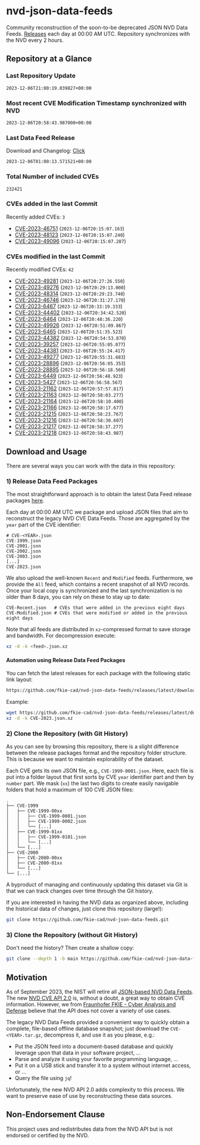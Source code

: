 # nvd-json-data-feeds

Community reconstruction of the soon-to-be deprecated JSON NVD Data Feeds. 
[Releases](https://github.com/fkie-cad/nvd-json-data-feeds/releases/latest) each day at 00:00 AM UTC.
Repository synchronizes with the NVD every 2 hours.

## Repository at a Glance

### Last Repository Update

```plain
2023-12-06T21:00:19.039827+00:00
```

### Most recent CVE Modification Timestamp synchronized with NVD

```plain
2023-12-06T20:58:43.987000+00:00
```

### Last Data Feed Release

Download and Changelog: [Click](https://github.com/fkie-cad/nvd-json-data-feeds/releases/latest)

```plain
2023-12-06T01:00:13.571521+00:00
```

### Total Number of included CVEs

```plain
232421
```

### CVEs added in the last Commit

Recently added CVEs: `3`

* [CVE-2023-46751](CVE-2023/CVE-2023-467xx/CVE-2023-46751.json) (`2023-12-06T20:15:07.163`)
* [CVE-2023-48123](CVE-2023/CVE-2023-481xx/CVE-2023-48123.json) (`2023-12-06T20:15:07.240`)
* [CVE-2023-49096](CVE-2023/CVE-2023-490xx/CVE-2023-49096.json) (`2023-12-06T20:15:07.287`)


### CVEs modified in the last Commit

Recently modified CVEs: `42`

* [CVE-2023-49281](CVE-2023/CVE-2023-492xx/CVE-2023-49281.json) (`2023-12-06T20:27:26.550`)
* [CVE-2023-49276](CVE-2023/CVE-2023-492xx/CVE-2023-49276.json) (`2023-12-06T20:29:13.000`)
* [CVE-2023-48314](CVE-2023/CVE-2023-483xx/CVE-2023-48314.json) (`2023-12-06T20:29:23.740`)
* [CVE-2023-46746](CVE-2023/CVE-2023-467xx/CVE-2023-46746.json) (`2023-12-06T20:31:27.170`)
* [CVE-2023-6467](CVE-2023/CVE-2023-64xx/CVE-2023-6467.json) (`2023-12-06T20:33:19.333`)
* [CVE-2023-44402](CVE-2023/CVE-2023-444xx/CVE-2023-44402.json) (`2023-12-06T20:34:42.520`)
* [CVE-2023-6464](CVE-2023/CVE-2023-64xx/CVE-2023-6464.json) (`2023-12-06T20:48:36.220`)
* [CVE-2023-49926](CVE-2023/CVE-2023-499xx/CVE-2023-49926.json) (`2023-12-06T20:51:09.867`)
* [CVE-2023-6465](CVE-2023/CVE-2023-64xx/CVE-2023-6465.json) (`2023-12-06T20:51:35.523`)
* [CVE-2023-44382](CVE-2023/CVE-2023-443xx/CVE-2023-44382.json) (`2023-12-06T20:54:53.870`)
* [CVE-2023-39257](CVE-2023/CVE-2023-392xx/CVE-2023-39257.json) (`2023-12-06T20:55:05.077`)
* [CVE-2023-44381](CVE-2023/CVE-2023-443xx/CVE-2023-44381.json) (`2023-12-06T20:55:24.417`)
* [CVE-2023-49277](CVE-2023/CVE-2023-492xx/CVE-2023-49277.json) (`2023-12-06T20:55:31.683`)
* [CVE-2023-28896](CVE-2023/CVE-2023-288xx/CVE-2023-28896.json) (`2023-12-06T20:56:05.353`)
* [CVE-2023-28895](CVE-2023/CVE-2023-288xx/CVE-2023-28895.json) (`2023-12-06T20:56:18.560`)
* [CVE-2023-6449](CVE-2023/CVE-2023-64xx/CVE-2023-6449.json) (`2023-12-06T20:56:48.923`)
* [CVE-2023-5427](CVE-2023/CVE-2023-54xx/CVE-2023-5427.json) (`2023-12-06T20:56:58.567`)
* [CVE-2023-21162](CVE-2023/CVE-2023-211xx/CVE-2023-21162.json) (`2023-12-06T20:57:57.817`)
* [CVE-2023-21163](CVE-2023/CVE-2023-211xx/CVE-2023-21163.json) (`2023-12-06T20:58:03.277`)
* [CVE-2023-21164](CVE-2023/CVE-2023-211xx/CVE-2023-21164.json) (`2023-12-06T20:58:10.400`)
* [CVE-2023-21166](CVE-2023/CVE-2023-211xx/CVE-2023-21166.json) (`2023-12-06T20:58:17.677`)
* [CVE-2023-21215](CVE-2023/CVE-2023-212xx/CVE-2023-21215.json) (`2023-12-06T20:58:23.767`)
* [CVE-2023-21216](CVE-2023/CVE-2023-212xx/CVE-2023-21216.json) (`2023-12-06T20:58:30.607`)
* [CVE-2023-21217](CVE-2023/CVE-2023-212xx/CVE-2023-21217.json) (`2023-12-06T20:58:37.277`)
* [CVE-2023-21218](CVE-2023/CVE-2023-212xx/CVE-2023-21218.json) (`2023-12-06T20:58:43.987`)


## Download and Usage

There are several ways you can work with the data in this repository:

### 1) Release Data Feed Packages

The most straightforward approach is to obtain the latest Data Feed release packages [here](https://github.com/fkie-cad/nvd-json-data-feeds/releases/latest).

Each day at 00:00 AM UTC we package and upload JSON files that aim to reconstruct the legacy NVD CVE Data Feeds.
Those are aggregated by the `year` part of the CVE identifier:

```
# CVE-<YEAR>.json
CVE-1999.json
CVE-2001.json
CVE-2002.json
CVE-2003.json
[...]
CVE-2023.json
```

We also upload the well-known `Recent` and `Modified` feeds.
Furthermore, we provide the `All` feed, which contains a recent snapshot of all NVD records.
Once your local copy is synchronized and the last synchronization is no older than 8 days, you can rely on these to stay up to date:

```plain
CVE-Recent.json   # CVEs that were added in the previous eight days
CVE-Modified.json # CVEs that were modified or added in the previous eight days
```

Note that all feeds are distributed in `xz`-compressed format to save storage and bandwidth.
For decompression execute:

```sh
xz -d -k <feed>.json.xz
```


#### Automation using Release Data Feed Packages

You can fetch the latest releases for each package with the following static link layout:

```sh
https://github.com/fkie-cad/nvd-json-data-feeds/releases/latest/download/CVE-<YEAR>.json.xz
```

Example:

```sh
wget https://github.com/fkie-cad/nvd-json-data-feeds/releases/latest/download/CVE-2023.json.xz
xz -d -k CVE-2023.json.xz
```

### 2) Clone the Repository (with Git History)

As you can see by browsing this repository, there is a slight difference between the release packages format and the repository folder structure.
This is because we want to maintain explorability of the dataset.

Each CVE gets its own JSON file, e.g., `CVE-1999-0001.json`.
Here, each file is put into a folder layout that first sorts by CVE `year` identifier part and then by `number` part.
We mask (`xx`) the last two digits to create easily navigable folders that hold a maximum of 100 CVE JSON files:

```plain
.
├── CVE-1999
│   ├── CVE-1999-00xx
│   │   ├── CVE-1999-0001.json
│   │   ├── CVE-1999-0002.json
│   │   └── [...]
│   ├── CVE-1999-01xx
│   │   ├── CVE-1999-0101.json
│   │   └── [...]
│   └── [...]
├── CVE-2000
│   ├── CVE-2000-00xx
│   ├── CVE-2000-01xx
│   └── [...]
└── [...]
```

A byproduct of managing and continuously updating this dataset via Git is that we can track changes over time through the Git history.

If you are interested in having the NVD data as organized above, including the historical data of changes, just clone this repository (large!):

```sh
git clone https://github.com/fkie-cad/nvd-json-data-feeds.git
```

### 3) Clone the Repository (without Git History)

Don't need the history? Then create a shallow copy:

```sh
git clone --depth 1 -b main https://github.com/fkie-cad/nvd-json-data-feeds.git
```

## Motivation

As of September 2023, the NIST will retire all [JSON-based NVD Data Feeds](https://nvd.nist.gov/vuln/data-feeds#divRetirementBanner-1).
The new [NVD CVE API 2.0](https://nvd.nist.gov/developers/vulnerabilities) is, without a doubt, a great way to obtain CVE information.
However, we from [Fraunhofer FKIE - Cyber Analysis and Defense](https://www.fkie.fraunhofer.de/en/departments/cad.html) believe that the API does not cover a variety of use cases.

The legacy NVD Data Feeds provided a convenient way to quickly obtain a complete, file-based offline database snapshot; just download the `CVE-<YEAR>.tar.gz`, decompress it, and use it as you please, e.g.:

* Put the JSON feed into a document-based database and quickly leverage upon that data in your software project, ...
* Parse and analyze it using your favorite programming language, ...
* Put it on a USB stick and transfer it to a system without internet access, or ...
* Query the file using `jq`!

Unfortunately, the new NVD API 2.0 adds complexity to this process.
We want to preserve ease of use by reconstructing these data sources.

## Non-Endorsement Clause

This project uses and redistributes data from the NVD API but is not endorsed or certified by the NVD.